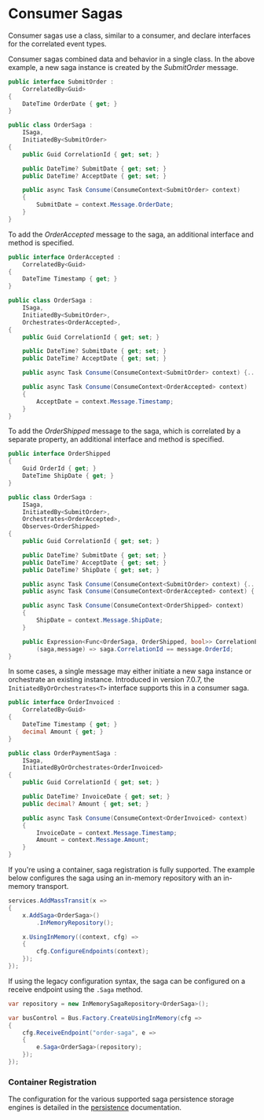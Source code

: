 # Consumer Sagas

Consumer sagas use a class, similar to a consumer, and declare interfaces for the correlated event types.

Consumer sagas combined data and behavior in a single class. In the above example, a new saga instance is created by the _SubmitOrder_ message.

```cs {16}
public interface SubmitOrder :
    CorrelatedBy<Guid>
{
    DateTime OrderDate { get; }
}

public class OrderSaga :
    ISaga,
    InitiatedBy<SubmitOrder>
{
    public Guid CorrelationId { get; set; }

    public DateTime? SubmitDate { get; set; }
    public DateTime? AcceptDate { get; set; }

    public async Task Consume(ConsumeContext<SubmitOrder> context)
    {
        SubmitDate = context.Message.OrderDate;
    }
}
```

To add the _OrderAccepted_ message to the saga, an additional interface and method is specified.

```cs {19}
public interface OrderAccepted :
    CorrelatedBy<Guid>
{
    DateTime Timestamp { get; }
}

public class OrderSaga :
    ISaga,
    InitiatedBy<SubmitOrder>,
    Orchestrates<OrderAccepted>,
{
    public Guid CorrelationId { get; set; }

    public DateTime? SubmitDate { get; set; }
    public DateTime? AcceptDate { get; set; }

    public async Task Consume(ConsumeContext<SubmitOrder> context) {...}

    public async Task Consume(ConsumeContext<OrderAccepted> context)
    {
        AcceptDate = context.Message.Timestamp;
    }
}
```

To add the _OrderShipped_ message to the saga, which is correlated by a separate property, an additional interface and method is specified.

```cs {22,27-28}
public interface OrderShipped
{
    Guid OrderId { get; }
    DateTime ShipDate { get; }
}

public class OrderSaga :
    ISaga,
    InitiatedBy<SubmitOrder>,
    Orchestrates<OrderAccepted>,
    Observes<OrderShipped>
{
    public Guid CorrelationId { get; set; }

    public DateTime? SubmitDate { get; set; }
    public DateTime? AcceptDate { get; set; }
    public DateTime? ShipDate { get; set; }

    public async Task Consume(ConsumeContext<SubmitOrder> context) {...}
    public async Task Consume(ConsumeContext<OrderAccepted> context) {...}

    public async Task Consume(ConsumeContext<OrderShipped> context)
    {
        ShipDate = context.Message.ShipDate;
    }

    public Expression<Func<OrderSaga, OrderShipped, bool>> CorrelationExpression =>
        (saga,message) => saga.CorrelationId == message.OrderId;
}
```

In some cases, a single message may either initiate a new saga instance or orchestrate an existing instance. Introduced in version 7.0.7, the `InitiatedByOrOrchestrates<T>` interface supports this in a consumer saga.

```cs
public interface OrderInvoiced :
    CorrelatedBy<Guid>
{
    DateTime Timestamp { get; }
    decimal Amount { get; }
}

public class OrderPaymentSaga :
    ISaga,
    InitiatedByOrOrchestrates<OrderInvoiced>
{
    public Guid CorrelationId { get; set; }

    public DateTime? InvoiceDate { get; set; }
    public decimal? Amount { get; set; }

    public async Task Consume(ConsumeContext<OrderInvoiced> context)
    {
        InvoiceDate = context.Message.Timestamp;
        Amount = context.Message.Amount;
    }
}
```

If you're using a container, saga registration is fully supported. The example below configures the saga using an in-memory repository with an in-memory transport.

```cs
services.AddMassTransit(x =>
{
    x.AddSaga<OrderSaga>()
        .InMemoryRepository();

    x.UsingInMemory((context, cfg) =>
    {
        cfg.ConfigureEndpoints(context);
    });
});
```

If using the legacy configuration syntax, the saga can be configured on a receive endpoint using the `.Saga` method.

```cs
var repository = new InMemorySagaRepository<OrderSaga>();

var busControl = Bus.Factory.CreateUsingInMemory(cfg =>
{
    cfg.ReceiveEndpoint("order-saga", e =>
    {
        e.Saga<OrderSaga>(repository);
    });
});
```

### Container Registration


The configuration for the various supported saga persistence storage engines is detailed in the [persistence](persistence.md) documentation.
